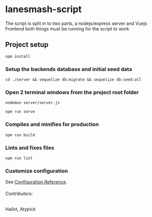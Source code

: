 # lanesmash-script

The script is split in to two parts, a nodejs/express server and Vuejs Frontend
both things must be running for the script to work

## Project setup
```
npm install
```
### Setup the backends database and initial seed data
```
cd ./server && sequelize db:migrate && sequelize db:seed:all
```

### Open 2 terminal windows from the project root folder
```
nodemon server/server.js 
```
```
npm run serve
```

### Compiles and minifies for production
```
npm run build
```

### Lints and fixes files
```
npm run lint
```

### Customize configuration
See [Configuration Reference](https://cli.vuejs.org/config/).

###### Contributers:
Hailot, Atypick 

